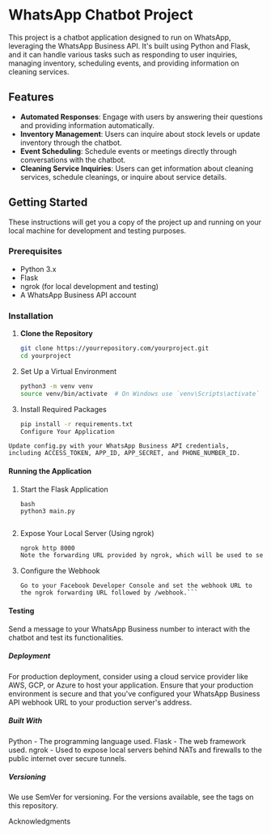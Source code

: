 # WhatsApp Chatbot Project

This project is a chatbot application designed to run on WhatsApp, leveraging the WhatsApp Business API. It's built using Python and Flask, and it can handle various tasks such as responding to user inquiries, managing inventory, scheduling events, and providing information on cleaning services.

## Features

- **Automated Responses**: Engage with users by answering their questions and providing information automatically.
- **Inventory Management**: Users can inquire about stock levels or update inventory through the chatbot.
- **Event Scheduling**: Schedule events or meetings directly through conversations with the chatbot.
- **Cleaning Service Inquiries**: Users can get information about cleaning services, schedule cleanings, or inquire about service details.

## Getting Started

These instructions will get you a copy of the project up and running on your local machine for development and testing purposes.

### Prerequisites

- Python 3.x
- Flask
- ngrok (for local development and testing)
- A WhatsApp Business API account

### Installation

1. **Clone the Repository**

   ```bash
   git clone https://yourrepository.com/yourproject.git
   cd yourproject


2. Set Up a Virtual Environment

    ```bash
    python3 -m venv venv
    source venv/bin/activate  # On Windows use `venv\Scripts\activate`
    ```

3. Install Required Packages
    ```bash
    pip install -r requirements.txt
    Configure Your Application
    ```

```
Update config.py with your WhatsApp Business API credentials, including ACCESS_TOKEN, APP_ID, APP_SECRET, and PHONE_NUMBER_ID.
```


#### Running the Application

1. Start the Flask Application
    ```
    bash
    python3 main.py


2. Expose Your Local Server (Using ngrok)
    ```bash
    ngrok http 8000
    Note the forwarding URL provided by ngrok, which will be used to set up the webhook.
    ```

3. Configure the Webhook
    ```
    Go to your Facebook Developer Console and set the webhook URL to the ngrok forwarding URL followed by /webhook.```

#### Testing
Send a message to your WhatsApp Business number to interact with the chatbot and test its functionalities.

##### Deployment
For production deployment, consider using a cloud service provider like AWS, GCP, or Azure to host your application. Ensure that your production environment is secure and that you've configured your WhatsApp Business API webhook URL to your production server's address.

##### Built With
Python - The programming language used.
Flask - The web framework used.
ngrok - Used to expose local servers behind NATs and firewalls to the public internet over secure tunnels.


##### Versioning
We use SemVer for versioning. For the versions available, see the tags on this repository.



Acknowledgments


